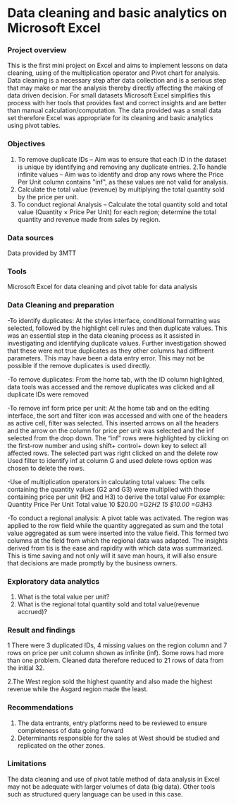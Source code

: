 # Data cleaning and basic analytics on Microsoft Excel

### Project overview
This is the first mini project on Excel and aims to implement lessons on data cleaning, using of the multiplication operator and Pivot chart for analysis. Data cleaning is a necessary step after data collection and is a serious step that may make or mar the analysis thereby directly affecting the making of data driven decision. For small datasets Microsoft Excel simplifies this process with her tools that provides fast and correct insights and are better than manual calculation/computation. The data provided was a small data set therefore Excel was appropriate for its cleaning and basic analytics using pivot tables.

### Objectives
1. To remove duplicate IDs – Aim was to ensure that each ID in the dataset is unique by identifying and removing any duplicate entries. 
2.To handle infinite values – Aim was to identify and drop any rows where the Price Per Unit column contains "inf", as these values are not valid for analysis.
3. Calculate the total value (revenue) by multiplying the total quantity sold by the price per unit.
4. To conduct regional Analysis – Calculate the total quantity sold and total value (Quantity × Price Per Unit) for each region; determine the total quantity and revenue made from sales by region.

### Data sources
Data provided by 3MTT 
### Tools
Microsoft Excel for data cleaning and pivot table for data analysis

### Data Cleaning and preparation
  -To identify duplicates: At the styles interface, conditional formatting was selected, followed by the highlight cell rules and then duplicate values. This was an essential step in the data cleaning process as it assisted in investigating and identifying duplicate values. Further investigation showed that these were not true duplicates as they other columns had different parameters. This may have been a data entry error. This may not be possible if the remove duplicates is used directly. 
  
   -To remove duplicates: From the home tab, with the ID column highlighted, data tools was accessed and the remove duplicates was clicked and all duplicate IDs were removed
   
   -To remove inf form price per unit: At the home tab and on the editing interface, the sort and filter icon was accessed and with one of the headers as active cell, filter was selected. This inserted arrows on all the headers and the arrow on the column for price per unit was selected and the inf selected from the drop down. The “inf” rows were highlighted by clicking on the first-row number and using shift+ control+ down key to select all affected rows. The selected part was right clicked on and the delete row Used filter to identify inf at column G and used delete rows option was chosen to delete the rows.
  
  -Use of multiplication operators in calculating total values: The cells containing the quantity values (G2 and G3) were multiplied with those containing price per unit (H2 and H3) to derive the total value
For example: 
Quantity	Price Per Unit	Total value
10	$20.00 	=G2*H2
15	$10.00 	=G3*H3

  
   -To conduct a regional analysis: A pivot table was activated. The region was applied to the row field while the quantity aggregated as sum and the total value aggregated as sum were inserted into the value field. This formed two columns at the field from which the regional data was adapted. The insights derived from tis is the ease and rapidity with which data was summarized. This is time saving and not only will it save man hours, it will also ensure that decisions are made promptly by the business owners.

### Exploratory data analytics
1. What is the total value per unit?
2. What is the regional total quantity sold and total value(revenue accrued)?

### Result and findings
1 There were 3 duplicated IDs, 4 missing values on the region column and 7 rows on price per unit column shown as infinite (inf). Some rows had more than one problem. Cleaned data therefore reduced to 21 rows of data from the initial 32.

2.The West region sold the highest quantity and also made the highest revenue while the Asgard region made the least.

### Recommendations
1. The data entrants, entry platforms need to be reviewed to ensure completeness of data going forward
2. Determinants responsible for the sales at West should be studied and replicated on the other zones.

### Limitations
The data cleaning and use of pivot table method of data analysis in Excel may not be adequate with larger volumes of data (big data). Other tools such as structured query language can be used in this case.
